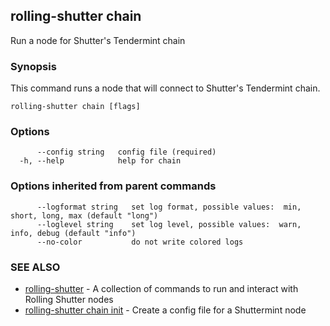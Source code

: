## rolling-shutter chain

Run a node for Shutter's Tendermint chain

### Synopsis

This command runs a node that will connect to Shutter's Tendermint chain.

```
rolling-shutter chain [flags]
```

### Options

```
      --config string   config file (required)
  -h, --help            help for chain
```

### Options inherited from parent commands

```
      --logformat string   set log format, possible values:  min, short, long, max (default "long")
      --loglevel string    set log level, possible values:  warn, info, debug (default "info")
      --no-color           do not write colored logs
```

### SEE ALSO

* [rolling-shutter](rolling-shutter.md)	 - A collection of commands to run and interact with Rolling Shutter nodes
* [rolling-shutter chain init](rolling-shutter_chain_init.md)	 - Create a config file for a Shuttermint node

